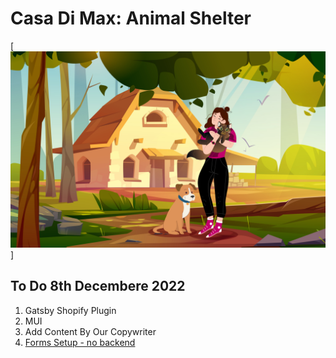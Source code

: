 # Casa Di Max: Animal Shelter 
[![Casa di Max](/src/images/casadimaxLanding.jpg "Animal Shelter, Sardinia, Italy")]

## To Do 8th Decembere 2022


1. Gatsby Shopify Plugin 
2. MUI 
3. Add Content By Our Copywriter 
4. [Forms Setup - no backend](https://docs.netlify.com/forms/setup/?_ga=2.154371325.496719453.1670446934-1850618817.1668008352)


